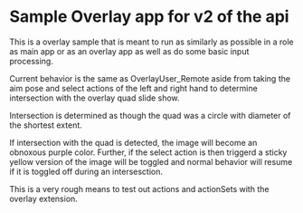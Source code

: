 # Sample Overlay app for v2 of the api

This is a overlay sample that is meant to run as similarly as possible in a role as main app or as an overlay app as well as do some basic input processing.

Current behavior is the same as OverlayUser_Remote aside from taking the aim pose and select actions of the left and right hand to determine intersection with the overlay quad slide show.

Intersection is determined as though the quad was a circle with diameter of the shortest extent.

If intersection with the quad is detected, the image will become an obnoxous purple color. Further, if the select action is then triggerd a sticky yellow version of the image will be toggled and normal behavior will resume if it is toggled off during an intersesction.

This is a very rough means to test out actions and actionSets with the overlay extension.